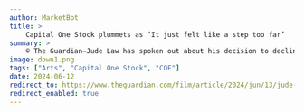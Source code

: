 ```yaml
---
author: MarketBot
title: >
    Capital One Stock plummets as ‘It just felt like a step too far’
summary: >
    © The Guardian—Jude Law has spoken out about his decision to decline the role of Superman 20 years ago because “it just felt off”.
image: down1.png
tags: ["Arts", "Capital One Stock", "COF"]
date: 2024-06-12
redirect_to: https://www.theguardian.com/film/article/2024/jun/13/jude-law-turned-down-playing-superman-2002-flyby
redirect_enabled: true
---
```

